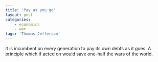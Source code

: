 ```yaml
---
title: 'Pay as you go'
layout: post
categories:
    - economics
    - war
tags: 'Thomas Jefferson'
---
```


It is incumbent on every generation to pay its own debts as it goes. A principle which if acted on would save one-half the wars of the world.